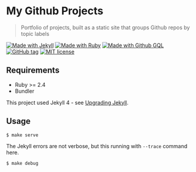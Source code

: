 # My Github Projects
> Portfolio of projects, built as a static site that groups Github repos by topic labels

[![Made with Jekyll](https://img.shields.io/badge/Made%20with-Jekyll-blue.svg)](https://jekyllrb.com)
[![Made with Ruby](https://img.shields.io/badge/Made%20with-Ruby-blue.svg)](https://www.ruby-lang.org)
[![Made with Github GQL](https://img.shields.io/badge/Made%20with-Github%20GraphQL-blue.svg)](https://developer.github.com/v4/)
[![GitHub tag](https://img.shields.io/github/tag/MichaelCurrin/gh-projects.svg)](https://GitHub.com/MichaelCurrin/gh-projects/tags/)
[![MIT license](https://img.shields.io/badge/License-MIT-blue.svg)](https://github.com/MichaelCurrin/gh-projects/blob/master/LICENSE)


## Requirements

- Ruby >= 2.4
- Bundler

This project used Jekyll 4 - see [Upgrading Jekyll](https://jekyllrb.com/docs/upgrading/3-to-4/).


## Usage

```sh
$ make serve
```

The Jekyll errors are not verbose, but this running with `--trace` command here.

```sh
$ make debug
```
